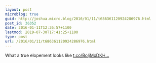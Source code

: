 ```yaml
---
layout: post
microblog: true
guid: http://joshua.micro.blog/2016/01/11/t686361120924286976.html
post_id: 36352
date: 2016-01-11T12:36:57+1100
lastmod: 2019-07-30T17:41:25+1100
type: post
url: /2016/01/11/t686361120924286976.html
---
```

What a true elopement looks like [t.co/BoIjMxDKH...](https://t.co/BoIjMxDKHA)

